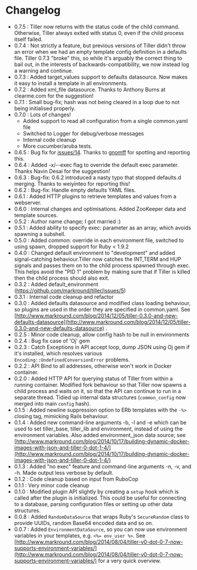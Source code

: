 # Changelog

* 0.7.5 : Tiller now returns with the status code of the child command. Otherwise, Tiller always exited with status 0, even if the child process itself failed.
* 0.7.4 :  Not strictly a feature, but previous versions of Tiller didn't throw an error when we had an empty template config definition in a defaults file. Tiller 0.7.3 "broke" this, so while it's arguably the correct thing to bail out, in the interests of backwards-compatibility, we now instead log a warning and continue.
* 0.7.3 : Added target_values support to defaults datasource. Now makes it easy to install a template in all environments.
* 0.7.2 : Added xml_file datasource. Thanks to Anthony Burns at clearme.com for the suggestion!
* 0.7.1 : Small bug-fix; hash was not being cleared in a loop due to not being initialised properly.
* 0.7.0 : Lots of changes!
  * Added support to read all configuration from a single common.yaml file
  * Switched to Logger for debug/verbose messages
  * Internal code cleanup
  * More cucumber/aruba tests.
* 0.6.5 : Bug fix for [issues/14](https://github.com/markround/tiller/issues/14). Thanks to [gnomff](https://github.com/gnomff) for spotting and reporting this.
* 0.6.4 : Added -x/--exec flag to override the default exec parameter. Thanks Navin Desai for the suggestion!
* 0.6.3 : Bug-fix: 0.6.2 introduced a nasty typo that stopped defaults.d merging. Thanks to weiyinteo for reporting this!
* 0.6.2 : Bug-fix: Handle empty defaults YAML files.
* 0.6.1 : Added HTTP plugins to retrieve templates and values from a webserver.
* 0.6.0 : Internal changes and optimisations. Added ZooKeeper data and template sources.
* 0.5.2 : Author name change; I got married :)
* 0.5.1 : Added ability to specify exec: parameter as an array, which avoids spawning a subshell.
* 0.5.0 : Added common: override in each environment file, switched to using spawn, dropped support for Ruby < 1.9.2
* 0.4.0 : Changed default environment to "development" and added signal-catching behaviour.Tiller now catches the INT,TERM and HUP signals and passes them on to the child process spawned through exec. This helps avoid the "PID 1" problem by making sure that if Tiller is killed then the child process should also exit.
* 0.3.2 : Added default_environment (https://github.com/markround/tiller/issues/5)
* 0.3.1 : Internal code cleanup and refactor
* 0.3.0 : Added defaults datasource and modified class loading behaviour, so plugins are used in the order they are specified in common.yaml. See [http://www.markround.com/blog/2014/12/05/tiller-0.3.0-and-new-defaults-datasource](http://www.markround.com/blog/2014/12/05/tiller-0.3.0-and-new-defaults-datasource)
.
* 0.2.5 : Minor code cleanup, allow config hash to be null in environments
* 0.2.4 : Bug fix case of 'Oj' gem
* 0.2.3 : Catch Exceptions in API accept loop, dump JSON using Oj gem if it's installed, which resolves various `Encoding::UndefinedConversionError` problems.
* 0.2.2 : API Bind to all addresses, otherwise won't work in Docker container.
* 0.2.0 : Added HTTP API for querying status of Tiller from within a running container. Modified fork behaviour so that Tiller now spawns a child process and waits on it, so that the API can continue to run in a separate thread. Tidied up internal data structures (`common_config` now merged into main `config` hash).
* 0.1.5 : Added newline suppression option to ERb templates with the `-%>` closing tag, mimicking Rails behaviour.
* 0.1.4 : Added new command-line arguments -b, -l and -e which can be used to set tiller_base, tiller_lib and environment, instead of using the environment variables. Also added environment_json data source; see [http://www.markround.com/blog/2014/10/17/building-dynamic-docker-images-with-json-and-tiller-0-dot-1-4/](http://www.markround.com/blog/2014/10/17/building-dynamic-docker-images-with-json-and-tiller-0-dot-1-4/)
* 0.1.3 : Added "no exec" feature and command-line arguments -n, -v, and -h. Made output less verbose by default.
* 0.1.2 : Code cleanup based on input from RuboCop
* 0.1.1 : Very minor code cleanup
* 0.1.0 : Modified plugin API slightly by creating a `setup` hook which is called after the plugin is initialized. This could be useful for connecting to a database, parsing configuration files or setting up other data structures.
* 0.0.8 : Added `RandomDataSource` that wraps Ruby's `SecureRandom` class to provide UUIDs, random Base64 encoded data and so on.
* 0.0.7 : Added `EnvironmentDataSource`, so you can now use environment variables in your templates, e.g. `<%= env_user %>`. See [http://www.markround.com/blog/2014/08/04/tiller-v0-dot-0-7-now-supports-environment-variables/](http://www.markround.com/blog/2014/08/04/tiller-v0-dot-0-7-now-supports-environment-variables/) for a very quick overview.

